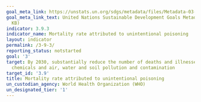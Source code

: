 ```yaml
---
goal_meta_link: https://unstats.un.org/sdgs/metadata/files/Metadata-03-09-03.pdf
goal_meta_link_text: United Nations Sustainable Development Goals Metadata (PDF 214
  KB)
indicator: 3.9.3
indicator_name: Mortality rate attributed to unintentional poisoning
layout: indicator
permalink: /3-9-3/
reporting_status: notstarted
goal: '3'
target: By 2030, substantially reduce the number of deaths and illnesses from hazardous
  chemicals and air, water and soil pollution and contamination
target_id: '3.9'
title: Mortality rate attributed to unintentional poisoning
un_custodian_agency: World Health Organization (WHO)
un_designated_tier: '1'
---
```

